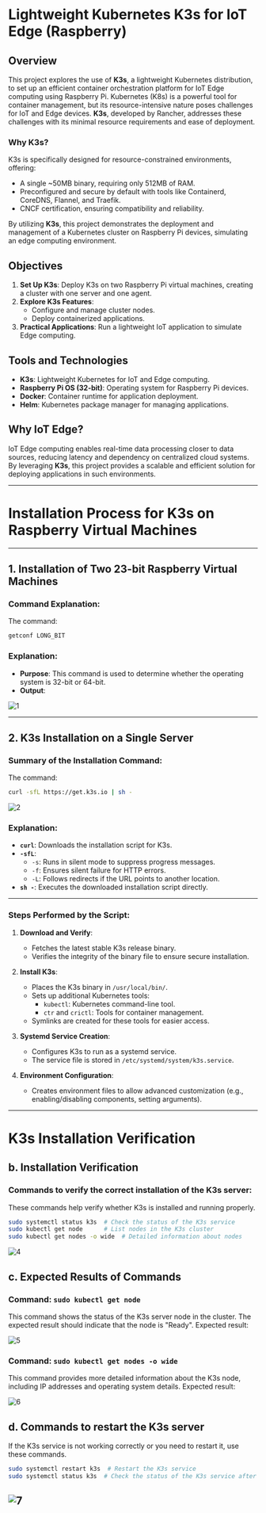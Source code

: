 # Lightweight Kubernetes K3s for IoT Edge (Raspberry)

## Overview

This project explores the use of **K3s**, a lightweight Kubernetes distribution, to set up an efficient container orchestration platform for IoT Edge computing using Raspberry Pi. Kubernetes (K8s) is a powerful tool for container management, but its resource-intensive nature poses challenges for IoT and Edge devices. **K3s**, developed by Rancher, addresses these challenges with its minimal resource requirements and ease of deployment.

### Why K3s?

K3s is specifically designed for resource-constrained environments, offering:
- A single ~50MB binary, requiring only 512MB of RAM.
- Preconfigured and secure by default with tools like Containerd, CoreDNS, Flannel, and Traefik.
- CNCF certification, ensuring compatibility and reliability.

By utilizing **K3s**, this project demonstrates the deployment and management of a Kubernetes cluster on Raspberry Pi devices, simulating an edge computing environment.

## Objectives

1. **Set Up K3s**: Deploy K3s on two Raspberry Pi virtual machines, creating a cluster with one server and one agent.
2. **Explore K3s Features**:
   - Configure and manage cluster nodes.
   - Deploy containerized applications.
3. **Practical Applications**: Run a lightweight IoT application to simulate Edge computing.

## Tools and Technologies

- **K3s**: Lightweight Kubernetes for IoT and Edge computing.
- **Raspberry Pi OS (32-bit)**: Operating system for Raspberry Pi devices.
- **Docker**: Container runtime for application deployment.
- **Helm**: Kubernetes package manager for managing applications.

## Why IoT Edge?

IoT Edge computing enables real-time data processing closer to data sources, reducing latency and dependency on centralized cloud systems. By leveraging **K3s**, this project provides a scalable and efficient solution for deploying applications in such environments.

---


# Installation Process for K3s on Raspberry Virtual Machines

---

## 1. Installation of Two 23-bit Raspberry Virtual Machines

### Command Explanation: 
The command:
```bash
getconf LONG_BIT
```

### Explanation:
- **Purpose**: This command is used to determine whether the operating system is 32-bit or 64-bit.
- **Output**:
  
![1](https://github.com/user-attachments/assets/1ca04862-383e-4e1f-9106-9d645e868123)

---

## 2. K3s Installation on a Single Server

### Summary of the Installation Command:
The command:
```bash
curl -sfL https://get.k3s.io | sh -
```
![2](https://github.com/user-attachments/assets/9c18a369-c814-4afc-b497-fad9bd1d2f81)

### Explanation:
- **`curl`**: Downloads the installation script for K3s.
- **`-sfL`**:
  - `-s`: Runs in silent mode to suppress progress messages.
  - `-f`: Ensures silent failure for HTTP errors.
  - `-L`: Follows redirects if the URL points to another location.
- **`sh -`**: Executes the downloaded installation script directly.

---

### Steps Performed by the Script:
1. **Download and Verify**:
   - Fetches the latest stable K3s release binary.
   - Verifies the integrity of the binary file to ensure secure installation.

2. **Install K3s**:
   - Places the K3s binary in `/usr/local/bin/`.
   - Sets up additional Kubernetes tools:
     - `kubectl`: Kubernetes command-line tool.
     - `ctr` and `crictl`: Tools for container management.
   - Symlinks are created for these tools for easier access.

3. **Systemd Service Creation**:
   - Configures K3s to run as a systemd service.
   - The service file is stored in `/etc/systemd/system/k3s.service`.

4. **Environment Configuration**:
   - Creates environment files to allow advanced customization (e.g., enabling/disabling components, setting arguments).

---

# K3s Installation Verification

## b. Installation Verification

### Commands to verify the correct installation of the K3s server:
These commands help verify whether K3s is installed and running properly.
```bash
sudo systemctl status k3s  # Check the status of the K3s service
sudo kubectl get node      # List nodes in the K3s cluster
sudo kubectl get nodes -o wide  # Detailed information about nodes
```


![4](https://github.com/user-attachments/assets/2bd083d8-f767-4c5d-b5be-2beb71e4c402)



## c. Expected Results of Commands

### Command: `sudo kubectl get node`
This command shows the status of the K3s server node in the cluster. The expected result should indicate that the node is "Ready".
Expected result:

![5](https://github.com/user-attachments/assets/dc5c887e-55a9-4936-99e8-098315bd827b)


### Command: `sudo kubectl get nodes -o wide`
This command provides more detailed information about the K3s node, including IP addresses and operating system details.
Expected result:

![6](https://github.com/user-attachments/assets/a5933f4d-71b9-4ea9-8880-c453580e19ee)


## d. Commands to restart the K3s server
If the K3s service is not working correctly or you need to restart it, use these commands.
```bash
sudo systemctl restart k3s  # Restart the K3s service
sudo systemctl status k3s  # Check the status of the K3s service after restart
```



![7](https://github.com/user-attachments/assets/acf1fd30-cc4c-4701-ae1f-336ebe62f280)
---

